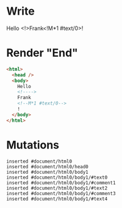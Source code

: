 # Write
  Hello <!>Frank<!M*1 #text/0>!


# Render "End"
```html
<html>
  <head />
  <body>
    Hello 
    <!---->
    Frank
    <!--M*1 #text/0-->
    !
  </body>
</html>
```

# Mutations
```
inserted #document/html0
inserted #document/html0/head0
inserted #document/html0/body1
inserted #document/html0/body1/#text0
inserted #document/html0/body1/#comment1
inserted #document/html0/body1/#text2
inserted #document/html0/body1/#comment3
inserted #document/html0/body1/#text4
```
